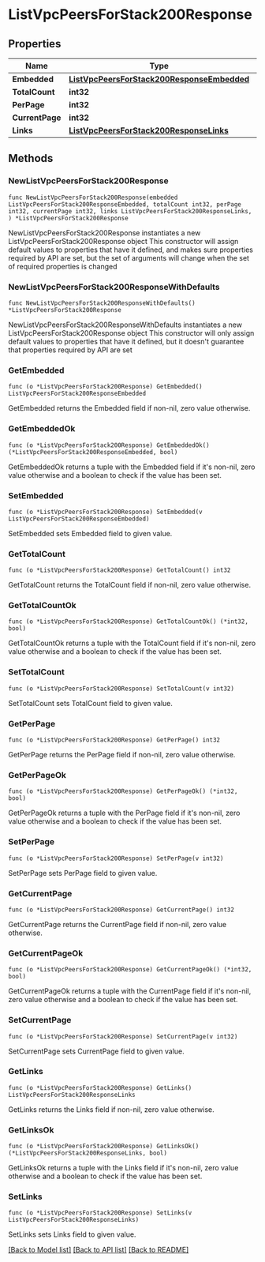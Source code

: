 # ListVpcPeersForStack200Response

## Properties

Name | Type | Description | Notes
------------ | ------------- | ------------- | -------------
**Embedded** | [**ListVpcPeersForStack200ResponseEmbedded**](ListVpcPeersForStack200ResponseEmbedded.md) |  | 
**TotalCount** | **int32** |  | 
**PerPage** | **int32** |  | 
**CurrentPage** | **int32** |  | 
**Links** | [**ListVpcPeersForStack200ResponseLinks**](ListVpcPeersForStack200ResponseLinks.md) |  | 

## Methods

### NewListVpcPeersForStack200Response

`func NewListVpcPeersForStack200Response(embedded ListVpcPeersForStack200ResponseEmbedded, totalCount int32, perPage int32, currentPage int32, links ListVpcPeersForStack200ResponseLinks, ) *ListVpcPeersForStack200Response`

NewListVpcPeersForStack200Response instantiates a new ListVpcPeersForStack200Response object
This constructor will assign default values to properties that have it defined,
and makes sure properties required by API are set, but the set of arguments
will change when the set of required properties is changed

### NewListVpcPeersForStack200ResponseWithDefaults

`func NewListVpcPeersForStack200ResponseWithDefaults() *ListVpcPeersForStack200Response`

NewListVpcPeersForStack200ResponseWithDefaults instantiates a new ListVpcPeersForStack200Response object
This constructor will only assign default values to properties that have it defined,
but it doesn't guarantee that properties required by API are set

### GetEmbedded

`func (o *ListVpcPeersForStack200Response) GetEmbedded() ListVpcPeersForStack200ResponseEmbedded`

GetEmbedded returns the Embedded field if non-nil, zero value otherwise.

### GetEmbeddedOk

`func (o *ListVpcPeersForStack200Response) GetEmbeddedOk() (*ListVpcPeersForStack200ResponseEmbedded, bool)`

GetEmbeddedOk returns a tuple with the Embedded field if it's non-nil, zero value otherwise
and a boolean to check if the value has been set.

### SetEmbedded

`func (o *ListVpcPeersForStack200Response) SetEmbedded(v ListVpcPeersForStack200ResponseEmbedded)`

SetEmbedded sets Embedded field to given value.


### GetTotalCount

`func (o *ListVpcPeersForStack200Response) GetTotalCount() int32`

GetTotalCount returns the TotalCount field if non-nil, zero value otherwise.

### GetTotalCountOk

`func (o *ListVpcPeersForStack200Response) GetTotalCountOk() (*int32, bool)`

GetTotalCountOk returns a tuple with the TotalCount field if it's non-nil, zero value otherwise
and a boolean to check if the value has been set.

### SetTotalCount

`func (o *ListVpcPeersForStack200Response) SetTotalCount(v int32)`

SetTotalCount sets TotalCount field to given value.


### GetPerPage

`func (o *ListVpcPeersForStack200Response) GetPerPage() int32`

GetPerPage returns the PerPage field if non-nil, zero value otherwise.

### GetPerPageOk

`func (o *ListVpcPeersForStack200Response) GetPerPageOk() (*int32, bool)`

GetPerPageOk returns a tuple with the PerPage field if it's non-nil, zero value otherwise
and a boolean to check if the value has been set.

### SetPerPage

`func (o *ListVpcPeersForStack200Response) SetPerPage(v int32)`

SetPerPage sets PerPage field to given value.


### GetCurrentPage

`func (o *ListVpcPeersForStack200Response) GetCurrentPage() int32`

GetCurrentPage returns the CurrentPage field if non-nil, zero value otherwise.

### GetCurrentPageOk

`func (o *ListVpcPeersForStack200Response) GetCurrentPageOk() (*int32, bool)`

GetCurrentPageOk returns a tuple with the CurrentPage field if it's non-nil, zero value otherwise
and a boolean to check if the value has been set.

### SetCurrentPage

`func (o *ListVpcPeersForStack200Response) SetCurrentPage(v int32)`

SetCurrentPage sets CurrentPage field to given value.


### GetLinks

`func (o *ListVpcPeersForStack200Response) GetLinks() ListVpcPeersForStack200ResponseLinks`

GetLinks returns the Links field if non-nil, zero value otherwise.

### GetLinksOk

`func (o *ListVpcPeersForStack200Response) GetLinksOk() (*ListVpcPeersForStack200ResponseLinks, bool)`

GetLinksOk returns a tuple with the Links field if it's non-nil, zero value otherwise
and a boolean to check if the value has been set.

### SetLinks

`func (o *ListVpcPeersForStack200Response) SetLinks(v ListVpcPeersForStack200ResponseLinks)`

SetLinks sets Links field to given value.



[[Back to Model list]](../README.md#documentation-for-models) [[Back to API list]](../README.md#documentation-for-api-endpoints) [[Back to README]](../README.md)


